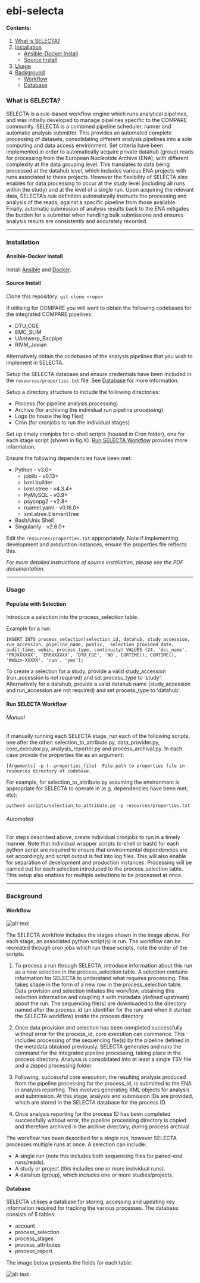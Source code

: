 # ebi-selecta

#### Contents:
1. [What is SELECTA?](#what-is-selecta?)
2. [Installation](#installation)
    - [Ansible-Docker Install](#ansible-docker-install)
    - [Source Install](#source-install)
3. [Usage](#usage)
4. [Background](#background)
    - [Workflow](#workflow)
    - [Database](#database)


### What is SELECTA?
SELECTA is a rule-based workflow engine which runs analytical pipelines, and was initially developed to manage 
pipelines specific to the COMPARE community. SELECTA is a combined pipeline scheduler, runner and automatic analysis 
submitter. This provides an automated complete processing of datasets, consolidating different 
analysis pipelines into a sole computing and data access environment. 
Set criteria have been implemented in order to automatically acquire private datahub (group) reads for processing from 
the European Nucleotide Archive (ENA), with different complexity at the data grouping level. This translates to data 
being processed at the datahub level, which includes various ENA projects with runs associated to these projects. 
However the flexibility of SELECTA also enables for data processing to occur at the study level (including all runs 
within the study) and at the level of a single run. Upon acquiring the relevant data, SELECTA’s rule definition 
automatically instructs the processing and analysis of the reads, against a specific pipeline from those available.
Finally, automatic submission of analysis results back to the ENA mitigates the burden for a submitter when handling 
bulk submissions and ensures analysis results are consistently and accurately recorded.

---

### Installation
#### Ansible-Docker Install

Install [Ansible](https://docs.ansible.com/ansible/latest/installation_guide/intro_installation.html) and [Docker](https://docs.docker.com/install/).


#### Source Install

Clone this repository:
`git clone <repo>`

If utilising for COMPARE you will want to obtain the following codebases for the integrated COMPARE pipelines:
 - DTU_CGE
 - EMC_SLIM
 - UAntwerp_Bacpipe
 - RIVM_Jovian

Alternatively obtain the codebases of the analysis pipelines that you wish to implement in SELECTA.

Setup the SELECTA database and ensure credentials have been included in the `resources/properties.txt` file. See 
[Database](#database) for more information.

Setup a directory structure to include the following directories:
 * Process (for pipeline analysis processing)
 * Archive (for archiving the individual run pipeline processing)
 * Logs (to house the log files)
 * Cron (for cronjobs to run the individual stages)
 
Set up timely cronjobs for c-shell scripts (housed in Cron folder), one for each stage script (shown in fig.X).
[Run SELECTA Workflow](#run-selecta-workflow) provides more information.

Ensure the following dependencies have been met:
 - Python - v3.0+
    - joblib -  v0.13+
    - lxml.builder
    - lxml.etree - v4.3.4+
    - PyMySQL - v0.9+
    - psycopg2 - v2.8+
    - ruamel.yaml - v0.16.0+
    - xml.etree.ElementTree
 - Bash/Unix Shell
 - Singularity - v2.6.0+

Edit the `resources/properties.txt` appropriately. Note if implementing
development and production instances, ensure the properties file reflects this.


_For more detailed instructions of source installation, please see the PDF documentation._

---

### Usage

#### Populate with Selection
Introduce a selection into the process_selection table.

Example for a run:

`INSERT INTO process_selection(selection_id, datahub, study_accession, run_accession, pipeline_name, public, 
selection_provided_date, audit_time, webin, process_type, continuity) VALUES (24, 'dcc_name', 'PRJXXXXXX', 'ERRXXXXXX',
'DTU_CGE', 'NO', CURTIME(), CURTIME(), 'Webin-XXXXX', 'run', 'yes');
`

To create a selection for a study, provide a valid study_accession (run_accession is not required) and set process_type
to 'study'. Alternatively for a datahub, provide a valid datahub name (study_accession and run_accession are not 
required) and set process_type to 'datahub'.

#### Run SELECTA Workflow
###### Manual
If manually running each SELECTA stage, run each of the following scripts, one after the other:
selection_to_attribute.py, data_provider.py, core_executor.py, analysis_reporter.py and process_archival.py. In each 
case provide the properties file as an argument:

`[Arguments]
	-p (--properties_file)	File-path to properties file in resources directory of codebase.`
	
For example, for selection_to_attribute.py assuming the environment is appropriate for SELECTA to operate in (e.g. 
dependencies have been met, etc):

`python3 scripts/selection_to_attribute.py -p resources/properties.txt`

###### Automated
For steps described above, create individual cronjobs to run in a timely manner. Note that individual wrapper scripts 
(c-shell or bash) for each python script are required to ensure that environmental dependencies are set accordingly 
and script output is fed into log files. This will also enable for separation of development and production instances. 
Processing will be carried out for each selection introduced to the process_selection table. This setup also enables 
for multiple selections to be processed at once.

---

### Background

#### Workflow

![alt text](fig/Usage.jpg)

The SELECTA workflow includes the stages shown in the image above. For each stage, an associated python script(s) is run.
The workflow can be recreated through cron jobs which run these scripts, note the order of the scripts. 

1. To process a run through SELECTA, introduce information about this run as a new selection in the process_selection
table. A selection contains information for SELECTA to understand what requires processing. This takes shape in the form
of a new row in the process_selection table. Data provision and selection initiates the workflow, obtaining this 
selection information and coupling it with metadata (defined upstream) about the run. The sequencing file(s) are 
downloaded to the directory named after the process_id (an identifier for the run and when it started the SELECTA 
workflow) inside the process directory.

2. Once data provision and selection has been completed successfully without error for the process_id, core execution can 
commence. This includes processing of the sequencing file(s) by the pipeline defined in the metadata obtained 
previously. SELECTA generates and runs the command for the integrated pipeline processing, taking place in the process 
directory. Analysis is consolidated into at least a single TSV file and a zipped processing folder.

3. Following, successful core execution, the resulting analysis produced from the pipeline processing for the process_id, 
is submitted to the ENA in analysis reporting. This involves generating XML objects for analysis and submission. At this
stage, analysis and submission IDs are provided, which are stored in the SELECTA database for the process ID.

4. Once analysis reporting for the process ID has been completed successfully without error, the pipeline processing 
directory is copied and therefore archived in the archive directory, during process archival.

The workflow has been described for a single run, however SELECTA processes multiple runs at once. A selection can 
include:
 - A single run (note this includes both sequencing files for paired-end runs/reads).
 - A study or project (this includes one or more individual runs).
 - A datahub (group), which includes one or more studies/projects.
 
#### Database
SELECTA utilises a database for storing, accessing and updating key information required for tracking the various 
processes. The database consists of 5 tables:
 - account
 - process_selection
 - process_stages
 - process_attributes
 - process_report
 
The image below presents the fields for each table:

![alt text](/fig/SELECTA_Database_Schema.jpg)


